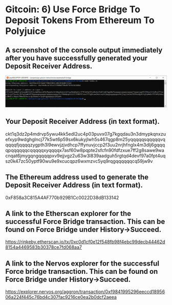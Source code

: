 # Gitcoin: 6) Use Force Bridge To Deposit Tokens From Ethereum To Polyjuice

## A screenshot of the console output immediately after you have successfully generated your Deposit Receiver Address.
![Step 6.1](6.1.png)

## Your Deposit Receiver Address (in text format).
ckt1q3dz2p4mdrvp5ywu4kk5edl2uc4p03puvx07g7kgqdau3n3dmypkqnxzuefxyp9wdghglncj77k5wt6p59sx6kukyjlwh5s467qgp8m25yqqqqqsqqqqqvqqqqqfjqqqqzygpth3l9ewvjzjvdhcp7ffynuvjccp2f3uu2nrjhfnglx4m3dlj6gqqqqpqqqqqqcqqqqqxyqqqqx7asf60w8pqpte2sfcfn90fdfzxue7ff2g8sawe9wacnqat6jmygqngqqqqpxv9ejjvgz2u63w3l839aadguh5rgtqd4devf97a0fpt4uqsz0k47zc50yptf90wu9e9xcucqpz6wxmzvc5yq9rqgqqqqqqcq59jw9v

## The Ethereum address used to generate the Deposit Receiver Address (in text format).
0xF858a3C815A4AF770b929B1Cc0022D38dB133142

## A link to the Etherscan explorer for the successful Force Bridge transaction. This can be found on Force Bridge under History→Succeed.
https://rinkeby.etherscan.io/tx/0xc0d1cf0e12f548fb98f4ebc99decb44462d8154a4469583b30378ce7fd068aa7

## A link to the Nervos explorer for the successful Force bridge transaction. This can be found on Force Bridge under History→Succeed.
https://explorer.nervos.org/aggron/transaction/0xf9841995296eeccd1895606a224f445c76bd4c307fac9216ce0ea2b0dcf2aeea

